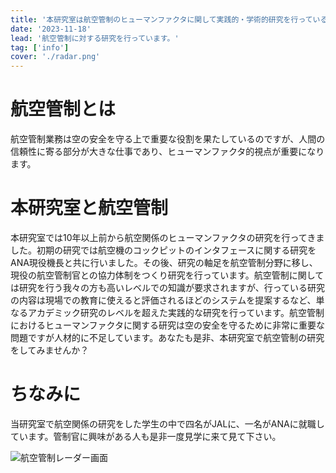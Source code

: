 ```yaml
---
title: '本研究室は航空管制のヒューマンファクタに関して実践的・学術的研究を行っている日本で(ほぼ）唯一の研究室です'
date: '2023-11-18'
lead: '航空管制に対する研究を行っています。'
tag: ['info']
cover: './radar.png'
---
```


# 航空管制とは

航空管制業務は空の安全を守る上で重要な役割を果たしているのですが、人間の信頼性に寄る部分が大きな仕事であり、ヒューマンファクタ的視点が重要になります。

# 本研究室と航空管制

本研究室では10年以上前から航空関係のヒューマンファクタの研究を行ってきました。初期の研究では航空機のコックピットのインタフェースに関する研究をANA現役機長と共に行いました。その後、研究の軸足を航空管制分野に移し、現役の航空管制官との協力体制をつくり研究を行っています。航空管制に関しては研究を行う我々の方も高いレベルでの知識が要求されますが、行っている研究の内容は現場での教育に使えると評価されるほどのシステムを提案するなど、単なるアカデミック研究のレベルを超えた実践的な研究を行っています。航空管制におけるヒューマンファクタに関する研究は空の安全を守るために非常に重要な問題ですが人材的に不足しています。あなたも是非、本研究室で航空管制の研究をしてみませんか？

# ちなみに

当研究室で航空関係の研究をした学生の中で四名がJALに、一名がANAに就職しています。管制官に興味がある人も是非一度見学に来て見て下さい。

![航空管制レーダー画面](./radar.png)
